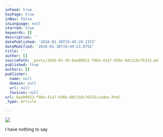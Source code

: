 ```yaml
---
inFeed: true
hasPage: true
inNav: false
inLanguage: null
starred: true
keywords: []
description: ''
datePublished: '2016-01-30T19:49:29.137Z'
dateModified: '2016-01-30T19:49:23.975Z'
title: ''
author: []
sourcePath: _posts/2016-01-30-8aa00923-f98a-41a7-936e-60c218c76315.md
published: true
authors: []
publisher:
  name: null
  domain: null
  url: null
  favicon: null
url: 8aa00923-f98a-41a7-936e-60c218c76315/index.html
_type: Article

---
```

![](https://the-grid-user-content.s3-us-west-2.amazonaws.com/3757ec3b-cefb-4002-8674-9fb7a4901986.jpg)

I have nothing to say